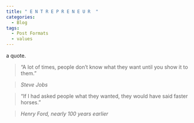 ```yaml
---
title: " E N T R E P R E N E U R  "
categories:
  - Blog 
tags:
  - Post Formats
  - values 
--- 
```


a quote.   

> “A lot of times, people don’t know what they want until you show it to them.”  
  
> <cite> Steve Jobs 


           
> “If I had asked people what they wanted, they would have said faster horses.”
  
> <cite> Henry Ford, nearly 100 years earlier
           
